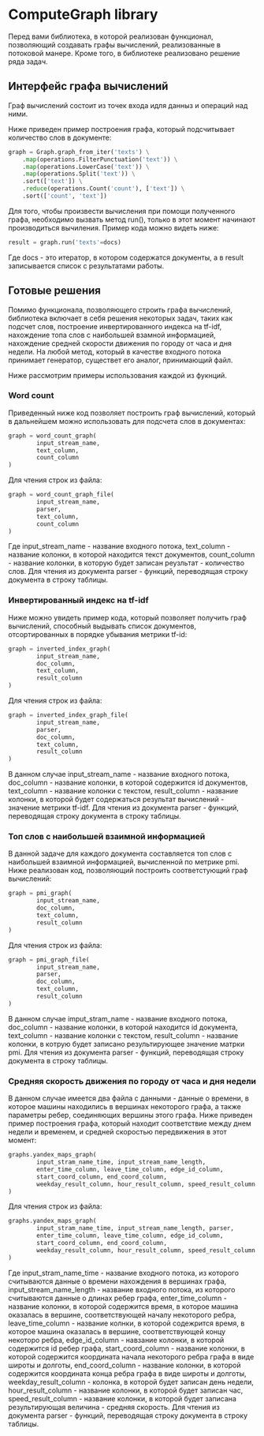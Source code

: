 # ComputeGraph library

Перед вами библиотека, в которой реализован функционал, позволяющий создавать 
графы вычислений, реализованные в потоковой манере. Кроме того, в библиотеке реализовано
решение ряда задач.

## Интерфейс графа вычислений
Граф вычислений состоит из точек входа идля данныз и операций над ними.

Ниже приведен пример построения графа, который подсчитывает количество слов в 
документе:

```python
graph = Graph.graph_from_iter('texts') \
    .map(operations.FilterPunctuation('text')) \
    .map(operations.LowerCase('text')) \
    .map(operations.Split('text')) \
    .sort(['text']) \
    .reduce(operations.Count('count'), ['text']) \
    .sort(['count', 'text'])
```

Для того, чтобы произвести вычисления при помощи полученного графа, необходимо 
вызвать метод run(), только в этот момент начинают производиться вычиления. Пример кода можно 
видеть ниже:

```python
result = graph.run('texts'=docs)
``` 

Где docs - это итератор, в котором содержатся документы, а в result записывается список с результатами
работы.

## Готовые решения

Помимо функционала, позволяющего строить графа вычислений, библиотека включает в себя решения
некоторых задач, таких как подсчет слов, построение инвертированного индекса на tf-idf,
нахождение топа слов с наибольшей взамной информацией, нахождение средней скорости движения по городу
от часа и дня недели. На любой метод, который в качестве входного потока принимает
генератор, существет его аналог, принимающий файл.

Ниже рассмотрим примеры использования каждой из фукнций.

### Word count

Приведенный ниже код позволяет построить граф вычислений, который в дальнейшем можно использовать
для подсчета слов в документах:

```python
graph = word_count_graph(
        input_stream_name,
        text_column,
        count_column
)
```

Для чтения строк из файла:

```python
graph = word_count_graph_file(
        input_stream_name,
        parser, 
        text_column, 
        count_column
)
```

Где input_stream_name - название входного потока, text_column - название колонки, в которой
находится текст документов, count_column - название колонки, в которую будет записан реузльтат - 
количество слов. Для чтения из документа parser - функций,
переводящая строку документа в строку таблицы.

### Инвертированный индекс на tf-idf

Ниже можно увидеть пример кода, который позволяет получить граф вычислений, способный выдывать
список документов, отсортированных в порядке убывания метрики tf-id:

```python
graph = inverted_index_graph(
        input_stream_name, 
        doc_column, 
        text_column,   
        result_column
)
```

Для чтения строк из файла:

```python
graph = inverted_index_graph_file(
        input_stream_name, 
        parser, 
        doc_column, 
        text_column, 
        result_column
)
```

В данном случае input_stream_name - название входного потока, doc_column - название колонки, в которой
содержится id документов, text_column - название колонки с текстом, result_column - название
колонки, в которой будет содержаться результат вычислений - значение метрики tf-idf. Для чтения из документа parser - функций,
переводящая строку документа в строку таблицы.

### Топ слов с наибольшей взаимной информацией

В данной задаче для каждого документа составляется топ слов с наибольшей взаимной информацией,
вычисленной по метрике pmi. Ниже реализован код, позволяющий построить соответстующий 
граф вычислений:

```python
graph = pmi_graph(
        input_stream_name, 
        doc_column, 
        text_column, 
        result_column
)
```

Для чтения строк из файла:

```python
graph = pmi_graph_file(
        input_stream_name, 
        parser,
        doc_column, 
        text_column, 
        result_column
)
```

В данном случае imput_stram_name - название входного потока, doc_column - название колонки, в которой
находится id документа, text_column - название колонки с текстом, result_column - название колонки, 
в котрую будет записано результирующее значение матрки pmi. Для чтения из документа parser - функций,
переводящая строку документа в строку таблицы.

### Средняя скорость движения по городу от часа и дня недели

В данном случае имеется два файла с данными - данные о времени, в которое машины находились в вершинах
некоторого графа, а также параметры ребер, соединяющих вершины этого графа. Ниже приведен пример построения графа,
который находит соответствие между днем недели и временем, и средней скоростью передвижения в 
этот момент:

```python
graphs.yandex_maps_graph(
        input_stram_name_time, input_stream_name_length,
        enter_time_column, leave_time_column, edge_id_column,
        start_coord_column, end_coord_column,
        weekday_result_column, hour_result_column, speed_result_column
)
```

Для чтения строк из файла:

```python
graphs.yandex_maps_graph(
        input_stram_name_time, input_stream_name_length, parser,
        enter_time_column, leave_time_column, edge_id_column,
        start_coord_column, end_coord_column,
        weekday_result_column, hour_result_column, speed_result_column
)
```

Где input_stram_name_time - название входного потока, из которого считываются данные о времени
нахождения в вершинах графа, input_stream_name_length - название входного потока, из которого считываются
данные о длинах ребер графа, enter_time_column - название колонки, в которой содержится время, в которое машина оказалась в 
вершине, соответствующей началу некоторого ребра, leave_time_column - название колнки, в которой содежрится время, в которое
машина оказалась в вершине, соответствующей концу некоторо ребра, edge_id_column - навзание колонки, в которой содержится id 
ребер графа, start_coord_column - название колонки, в которой содержится координата начала некоторого ребра графа в виде широты и долготы,
end_coord_column - название колонки, в которой содержится координата конца ребра графа в виде широты и долготы, weekday_result_column - 
колонка, в которой будет записан день недели, hour_result_column - название колонки, в которой будет 
записан час, speed_result_column - название колонки, в которой будет записана результирующая величина - средняя скорость.
Для чтения из документа parser - функций,
переводящая строку документа в строку таблицы.





